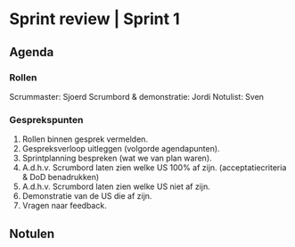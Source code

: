 # Sprint review | Sprint 1

## Agenda

### Rollen
Scrummaster: Sjoerd
Scrumbord & demonstratie: Jordi
Notulist: Sven

### Gesprekspunten
<ol>
  <li>Rollen binnen gesprek vermelden.</li>
  <li>Gespreksverloop uitleggen (volgorde agendapunten).</li>
  <li>Sprintplanning bespreken (wat we van plan waren).</li>
  <li>A.d.h.v. Scrumbord laten zien welke US 100% af zijn. (acceptatiecriteria & DoD benadrukken)</li>
  <li>A.d.h.v. Scrumbord laten zien welke US niet af zijn.</li>
  <li>Demonstratie van de US die af zijn.</li>
  <li>Vragen naar feedback.</li>
</ol>

## Notulen
